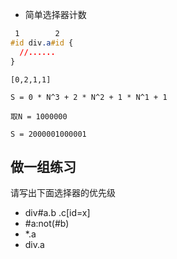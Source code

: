- 简单选择器计数

```css
 1        2
#id div.a#id {
  //......
}
```

```
[0,2,1,1]

S = 0 * N^3 + 2 * N^2 + 1 * N^1 + 1

取N = 1000000

S = 2000001000001
```

## 做一组练习

请写出下面选择器的优先级
- div#a.b .c[id=x]
- #a:not(#b)
- \*.a
- div.a